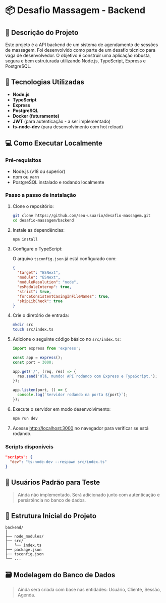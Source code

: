 
# 📦 Desafio Massagem - Backend

## 📝 Descrição do Projeto

Este projeto é a API backend de um sistema de agendamento de sessões de massagem. Foi desenvolvido como parte de um desafio técnico para vaga de desenvolvedor. O objetivo é construir uma aplicação robusta, segura e bem estruturada utilizando Node.js, TypeScript, Express e PostgreSQL.

## 🚀 Tecnologias Utilizadas

* **Node.js**
* **TypeScript**
* **Express**
* **PostgreSQL**
* **Docker (futuramente)**
* **JWT** (para autenticação - a ser implementado)
* **ts-node-dev** (para desenvolvimento com hot reload)

## 💻 Como Executar Localmente

### Pré-requisitos

* Node.js (v18 ou superior)
* npm ou yarn
* PostgreSQL instalado e rodando localmente

### Passo a passo de instalação

1. Clone o repositório:

   ```bash
   git clone https://github.com/seu-usuario/desafio-massagem.git
   cd desafio-massagem/backend
   ```
2. Instale as dependências:

   ```bash
   npm install
   ```
3. Configure o TypeScript:

   O arquivo `tsconfig.json` já está configurado com:

   ```json
   {
     "target": "ESNext",
     "module": "ESNext",
     "moduleResolution": "node",
     "esModuleInterop": true,
     "strict": true,
     "forceConsistentCasingInFileNames": true,
     "skipLibCheck": true
   }
   ```
4. Crie o diretório de entrada:

   ```bash
   mkdir src
   touch src/index.ts
   ```
5. Adicione o seguinte código básico no `src/index.ts`:

   ```ts
   import express from 'express';

   const app = express();
   const port = 3000;

   app.get('/', (req, res) => {
     res.send('Olá, mundo! API rodando com Express e TypeScript.');
   });

   app.listen(port, () => {
     console.log(`Servidor rodando na porta ${port}`);
   });
   ```
6. Execute o servidor em modo desenvolvimento:

   ```bash
   npm run dev
   ```
7. Acesse [http://localhost:3000](http://localhost:3000) no navegador para verificar se está rodando.

### Scripts disponíveis

```json
"scripts": {
  "dev": "ts-node-dev --respawn src/index.ts"
}
```

## 👤 Usuários Padrão para Teste

> Ainda não implementado. Será adicionado junto com autenticação e persistência no banco de dados.

## 🧩 Estrutura Inicial do Projeto

```
backend/
│
├── node_modules/
├── src/
│   └── index.ts
├── package.json
├── tsconfig.json
└── ...
```

## 🗃️ Modelagem do Banco de Dados

> Ainda será criada com base nas entidades: Usuário, Cliente, Sessão, Agenda.
